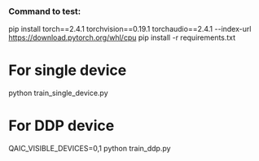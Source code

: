 ### Command to test:

pip install torch==2.4.1 torchvision==0.19.1 torchaudio==2.4.1 --index-url https://download.pytorch.org/whl/cpu
pip install -r requirements.txt

# For single device
python train_single_device.py

# For DDP device
QAIC_VISIBLE_DEVICES=0,1 python train_ddp.py